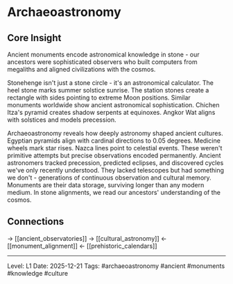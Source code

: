 # Archaeoastronomy

## Core Insight
Ancient monuments encode astronomical knowledge in stone - our ancestors were sophisticated observers who built computers from megaliths and aligned civilizations with the cosmos.

Stonehenge isn't just a stone circle - it's an astronomical calculator. The heel stone marks summer solstice sunrise. The station stones create a rectangle with sides pointing to extreme Moon positions. Similar monuments worldwide show ancient astronomical sophistication. Chichen Itza's pyramid creates shadow serpents at equinoxes. Angkor Wat aligns with solstices and models precession.

Archaeoastronomy reveals how deeply astronomy shaped ancient cultures. Egyptian pyramids align with cardinal directions to 0.05 degrees. Medicine wheels mark star rises. Nazca lines point to celestial events. These weren't primitive attempts but precise observations encoded permanently. Ancient astronomers tracked precession, predicted eclipses, and discovered cycles we've only recently understood. They lacked telescopes but had something we don't - generations of continuous observation and cultural memory. Monuments are their data storage, surviving longer than any modern medium. In stone alignments, we read our ancestors' understanding of the cosmos.

## Connections
→ [[ancient_observatories]]
→ [[cultural_astronomy]]
← [[monument_alignment]]
← [[prehistoric_calendars]]

---
Level: L1
Date: 2025-12-21
Tags: #archaeoastronomy #ancient #monuments #knowledge #culture